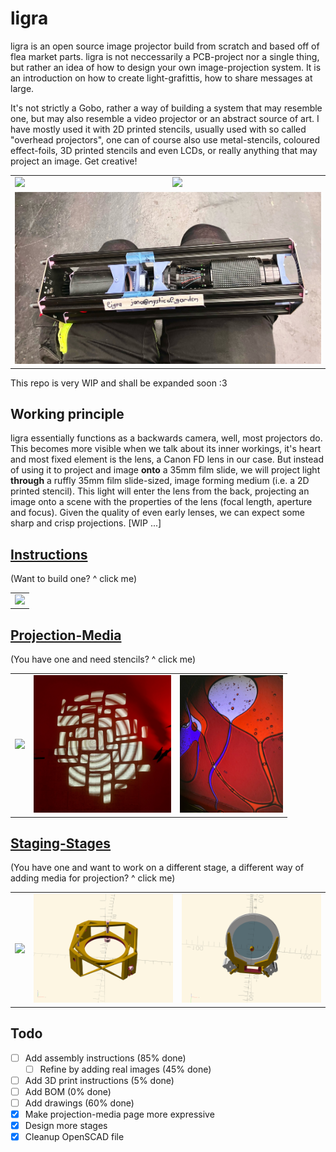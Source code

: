 # ligra

ligra is an open source image projector build from scratch and based off of flea market parts. ligra is not neccessarily a PCB-project nor a single thing, but rather an idea of how to design your own image-projection system. It is an introduction on how to create light-grafittis, how to share messages at large.

It's not strictly a Gobo, rather a way of building a system that may resemble one, but may also resemble a video projector or an abstract source of art. I have mostly used it with 2D printed stencils, usually used with so called "overhead projectors", one can of course also use metal-stencils, coloured effect-foils, 3D printed stencils and even LCDs, or really anything that may project an image. Get creative! 

<table>
  <tbody>
    <tr>
      <td>
        <img src="images/signal-2024-06-01-161329_003.jpeg"/>
      </td>
      <td>
        <img src="images/signal-2024-06-01-161329_004.jpeg"/>
      </td>
    </tr>
    <tr>
      <td colspan="2">
        <img src="images/e5e7f5f40d520a76.jpg"/>
      </td>
    </tr>
  </tbody>
</table>



This repo is very WIP and shall be expanded soon :3

## Working principle

ligra essentially functions as a backwards camera, well, most projectors do. This becomes more visible when we talk about its inner workings, it's heart and most fixed element is the lens, a Canon FD lens in our case. But instead of using it to project and image **onto** a 35mm film slide, we will project light **through** a ruffly 35mm film slide-sized, image forming medium (i.e. a 2D printed stencil). This light will enter the lens from the back, projecting an image onto a scene with the properties of the lens (focal length, aperture and focus). Given the quality of even early lenses, we can expect some sharp and crisp projections. [WIP ...]

## [Instructions](https://github.com/Jana-Marie/ligra/blob/main/instructions.md)

(Want to build one? ^ click me)

<table>
  <tbody>
    <tr>
      <td>
        <img height="220" src="images/drawing.jpg"/>
      </td>
    </tr>
  </tbody>
</table>

## [Projection-Media](https://github.com/Jana-Marie/ligra/blob/main/projection-media.md)

(You have one and need stencils? ^ click me)

<table>
  <tbody>
    <tr>
      <td>
        <img height="220" src="images/signal-2024-06-15-020726_002.jpeg"/>
      </td>
      <td>
        <img height="220" src="images/0b2d5d8d6d914120.jpg"/>
      </td>
      <td>
        <img height="220" src="images/da240891a95fc2dd.jpg"/>
      </td>
    </tr>
  </tbody>
</table>


## [Staging-Stages](https://github.com/Jana-Marie/ligra/blob/main/staging-stages.md)

(You have one and want to work on a different stage, a different way of adding media for projection? ^ click me)

<table>
  <tbody>
    <tr>
      <td>
        <img src="images/IMG_1345.jpg"/>
      </td>
      <td>
        <img src="images/Screenshot from 2025-01-04 12-20-47.png"/>
      </td>
      <td>
        <img src="images/Screenshot from 2025-01-04 12-24-28.png"/>
      </td>
    </tr>
  </tbody>
</table>

## Todo

- [ ] Add assembly instructions (85% done)
  - [ ] Refine by adding real images (45% done)
- [ ] Add 3D print instructions (5% done)
- [ ] Add BOM (0% done)
- [ ] Add drawings (60% done)
- [x] Make projection-media page more expressive
- [x] Design more stages
- [x] Cleanup OpenSCAD file
